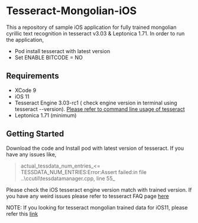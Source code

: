 # Tesseract-Mongolian-iOS
This a repository of sample iOS application for fully trained mongolian cyrillic text recognition in tesseract v3.03 & Leptonica 1.71. In order to run the application,

* Pod install tesseract with latest version 
* Set ENABLE BITCODE = NO 

## Requirements 
* XCode 9 
* iOS 11
* Tesseract Engine 3.03-rc1 ( check engine version in terminal using tesseract --version). [Please refer to command line usage of tesseract](https://github.com/tesseract-ocr/tesseract/wiki/Command-Line-Usage)
* Leptonica 1.71 (minimum)

## Getting Started

Download the code and Install pod with latest version of tesseract. 
If you have any issues like,

> actual_tessdata_num_entries_<= TESSDATA_NUM_ENTRIES:Error:Assert failed:in file ..\ccutil\tessdatamanager.cpp, line 55_

Please check the iOS tesseract engine version match with trained version. If you have any weird issues please refer to tesseract FAQ page [here](https://github.com/tesseract-ocr/tesseract/wiki/FAQ#actual_tessdata_num_entries_-tessdata_num_entrieserrorassert-failedin-file-ccutiltessdatamanagercpp-line-55_)

NOTE: If you looking for tesseract mongolian trained data for iOS11, please refer this [link](https://github.com/scubess/Tesseract-Mongolian-Training)
